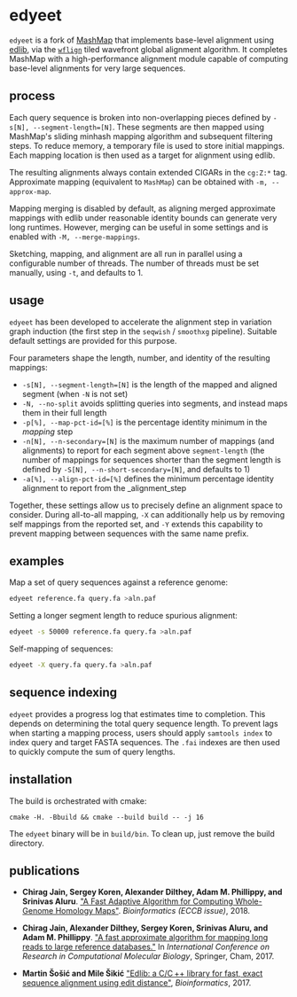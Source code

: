 # edyeet

`edyeet` is a fork of [MashMap](https://github.com/marbl/MashMap) that implements base-level alignment using [edlib](https://github.com/Martinsos/edlib), via the [`wflign`](https://github.com/ekg/wflign) tiled wavefront global alignment algorithm.
It completes MashMap with a high-performance alignment module capable of computing base-level alignments for very large sequences.

## process

Each query sequence is broken into non-overlapping pieces defined by `-s[N], --segment-length=[N]`.
These segments are then mapped using MashMap's sliding minhash mapping algorithm and subsequent filtering steps.
To reduce memory, a temporary file is used to store initial mappings.
Each mapping location is then used as a target for alignment using edlib.

The resulting alignments always contain extended CIGARs in the `cg:Z:*` tag.
Approximate mapping (equivalent to `MashMap`) can be obtained with `-m, --approx-map`.

Mapping merging is disabled by default, as aligning merged approximate mappings with edlib under reasonable identity bounds can generate very long runtimes.
However, merging can be useful in some settings and is enabled with `-M, --merge-mappings`.

Sketching, mapping, and alignment are all run in parallel using a configurable number of threads.
The number of threads must be set manually, using `-t`, and defaults to 1.

## usage

`edyeet` has been developed to accelerate the alignment step in variation graph induction (the first step in the `seqwish` / `smoothxg` pipeline).
Suitable default settings are provided for this purpose.

Four parameters shape the length, number, and identity of the resulting mappings:

* `-s[N], --segment-length=[N]` is the length of the mapped and aligned segment (when `-N` is not set)
* `-N, --no-split` avoids splitting queries into segments, and instead maps them in their full length
* `-p[%], --map-pct-id=[%]` is the percentage identity minimum in the _mapping_ step
* `-n[N], --n-secondary=[N]` is the maximum number of mappings (and alignments) to report for each segment above `segment-length` (the number of mappings for sequences shorter than the segment length is defined by `-S[N], --n-short-secondary=[N]`, and defaults to 1)
* `-a[%], --align-pct-id=[%]` defines the minimum percentage identity alignment to report from the _alignment_step

Together, these settings allow us to precisely define an alignment space to consider.
During all-to-all mapping, `-X` can additionally help us by removing self mappings from the reported set, and `-Y` extends this capability to prevent mapping between sequences with the same name prefix.

## examples

Map a set of query sequences against a reference genome:

```sh
edyeet reference.fa query.fa >aln.paf
```

Setting a longer segment length to reduce spurious alignment:

```sh
edyeet -s 50000 reference.fa query.fa >aln.paf
```

Self-mapping of sequences:

```sh
edyeet -X query.fa query.fa >aln.paf
```

## sequence indexing

`edyeet` provides a progress log that estimates time to completion.
This depends on determining the total query sequence length.
To prevent lags when starting a mapping process, users should apply `samtools index` to index query and target FASTA sequences.
The `.fai` indexes are then used to quickly compute the sum of query lengths.

## installation

The build is orchestrated with cmake:

```
cmake -H. -Bbuild && cmake --build build -- -j 16
```

The `edyeet` binary will be in `build/bin`.
To clean up, just remove the build directory.

## <a name=“publications”></a>publications

- **Chirag Jain, Sergey Koren, Alexander Dilthey, Adam M. Phillippy, and Srinivas Aluru**. ["A Fast Adaptive Algorithm for Computing Whole-Genome Homology Maps"](https://doi.org/10.1093/bioinformatics/bty597). *Bioinformatics (ECCB issue)*, 2018.

- **Chirag Jain, Alexander Dilthey, Sergey Koren, Srinivas Aluru, and Adam M. Phillippy**. ["A fast approximate algorithm for mapping long reads to large reference databases."](https://link.springer.com/chapter/10.1007/978-3-319-56970-3_5) In *International Conference on Research in Computational Molecular Biology*, Springer, Cham, 2017.

- **Martin Šošić and Mile Šikić** ["Edlib: a C/C ++ library for fast, exact sequence alignment using edit distance"](https://doi.org/10.1093/bioinformatics/btw753), *Bioinformatics*, 2017.
